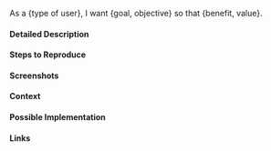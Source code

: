 <!--
Please mark your Title with one of [ISSUE], [FEATURE]
Fill out the User Story below.
Add a detailed description of the issue or feature.
For issues, please include steps to reproduce.
Add context around the need for this work.
If you have suggestions on implementation, include them.
Include links to other information as needed.
-->
As a {type of user},
I want {goal, objective}
so that {benefit, value}.

#### Detailed Description


<!-- Remove this section if this is a FEATURE request -->
#### Steps to Reproduce


<!-- Remove this section if this is a FEATURE request -->
#### Screenshots


#### Context


#### Possible Implementation


#### Links
